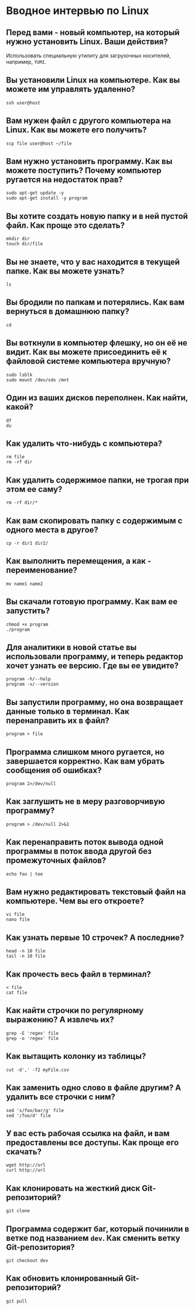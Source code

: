 # Вводное интервью по Linux

## Перед вами - новый компьютер, на который нужно установить Linux. Ваши действия?
Использовать специальную утилиту для загрузочных носителей, например, `YUMI`.

## Вы установили Linux на компьютере. Как вы можете им управлять удаленно? 
`ssh user@host`

## Вам нужен файл с другого компьютера на Linux. Как вы можете его получить?
`scp file user@host ~/file`

## Вам нужно установить программу. Как вы можете поступить? Почему компьютер ругается на недостаток прав?
```
sudo apt-get update -y
sudo apt-get install -y program
```

## Вы хотите создать новую папку и в ней пустой файл. Как проще это сделать?
```
mkdir dir
touch dir/file
```

## Вы не знаете, что у вас находится в текущей папке. Как вы можете узнать?
`ls`

## Вы бродили по папкам и потерялись. Как вам вернуться в домашнюю папку?
`cd`

## Вы воткнули в компьютер флешку, но он её не видит. Как вы можете присоединить её к файловой системе компьютера вручную?
```
sudo lsblk
sudo mount /dev/sdx /mnt
```

## Один из ваших дисков переполнен. Как найти, какой?
```
df
du
```

## Как удалить что-нибудь с компьютера?
```
rm file
rm -rf dir
```

## Как удалить содержимое папки, не трогая при этом ее саму?
`rm -rf dir/*`

## Как вам скопировать папку с содержимым с одного места в другое?
`cp -r dir1 dir2/`

## Как выполнить перемещения, а как - переименование?
`mv name1 name2`

## Вы скачали готовую программу. Как вам ее запустить?
```
chmod +x program
./program
```

## Для аналитики в новой статье вы использовали программу, и теперь редактор хочет узнать ее версию. Где вы ее увидите?
```
program -h/--help
program -v/--version
```

## Вы запустили программу, но она возвращает данные только в терминал. Как перенаправить их в файл?
`program > file`

## Программа слишком много ругается, но завершается корректно. Как вам убрать сообщения об ошибках?
`program 2>/dev/null`

## Как заглушить не в меру разговорчивую программу?
`program > /dev/null 2>&1`

## Как перенаправить поток вывода одной программы в поток ввода другой без промежуточных файлов?
`echo foo | tee`

## Вам нужно редактировать текстовый файл на компьютере. Чем вы его откроете?
```
vi file
nano file
```

## Как узнать первые 10 строчек? А последние?
```
head -n 10 file
tail -n 10 file
```

## Как прочесть весь файл в терминал?
```
< file
cat file
```
## Как найти строчки по регулярному выражению? А извлечь их?
```
grep -E 'regex' file
grep -o 'regex' file
```
## Как вытащить колонку из таблицы?
`cut -d',' -f2 myFile.csv`

## Как заменить одно слово в файле другим? А удалить все строчки с ним?
```
sed 's/foo/bar/g' file
sed '/foo/d' file
```

## У вас есть рабочая ссылка на файл, и вам предоставлены все доступы. Как проще его скачать?
```
wget http://url
curl http://url
```

## Как клонировать на жесткий диск Git-репозиторий?
`git clone`

## Программа содержит баг, который починили в ветке под названием `dev`. Как сменить ветку Git-репозитория?
`git checkout dev`

## Как обновить клонированный Git-репозиторий?
`git pull`
